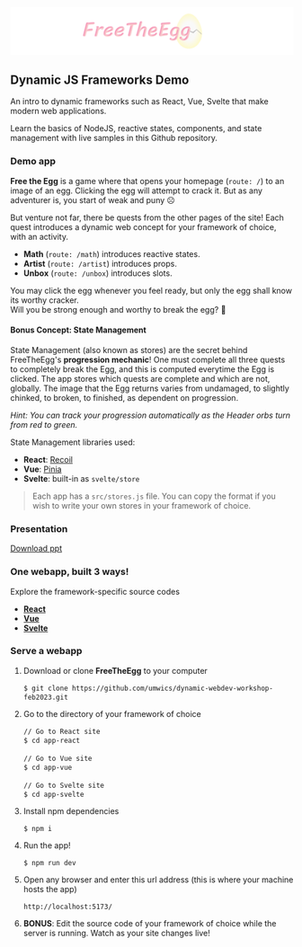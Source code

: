 ![FreeTheEgg banner](/banner.png)


## Dynamic JS Frameworks Demo

An intro to dynamic frameworks such as React, Vue, Svelte that make modern web applications. 

Learn the basics of NodeJS, reactive states, components, and state management with live samples in this Github repository.


### Demo app

**Free the Egg** is a game where that opens your homepage (`route: /`) to an image of an egg. Clicking the egg will attempt to crack it. But as any adventurer is, you start of weak and puny ☹️ 

But venture not far, there be quests from the other pages of the site!
Each quest introduces a dynamic web concept for your framework of choice, with an activity.
- **Math** (`route: /math`) introduces reactive states.
- **Artist** (`route: /artist`) introduces props.
- **Unbox** (`route: /unbox`) introduces slots.

You may click the egg whenever you feel ready, but only the egg shall know its worthy cracker.  
Will you be strong enough and worthy to break the egg? 🥚

#### Bonus Concept: State Management

State Management (also known as stores) are the secret behind FreeTheEgg's **progression mechanic**! One must complete all three quests to completely break the Egg, and this is computed everytime the Egg is clicked. The app stores which quests are complete and which are not, globally. The image that the Egg returns varies from undamaged, to slightly chinked, to broken, to finished, as dependent on progression.

*Hint: You can track your progression automatically as the Header orbs turn from red to green.*

State Management libraries used:
- **React**: [Recoil](https://recoiljs.org/)
- **Vue**: [Pinia](https://pinia.vuejs.org/)
- **Svelte**: built-in as `svelte/store`

> Each app has a `src/stores.js` file. You can copy the format if you wish to write your own stores in your framework of choice.

### Presentation

[Download ppt](https://github.com/umwics/dynamic-webdev-workshop-feb2023/raw/main/WebDev_WICS_Feb_2023.pptx)


### One webapp, built 3 ways!

Explore the framework-specific source codes 

- [**React**](/app-react)
- [**Vue**](/app-vue)
- [**Svelte**](/app-svelte)


### Serve a webapp

1. Download or clone **FreeTheEgg** to your computer  
    ```
    $ git clone https://github.com/umwics/dynamic-webdev-workshop-feb2023.git
    ```

2. Go to the directory of your framework of choice  
    ```
    // Go to React site
    $ cd app-react

    // Go to Vue site
    $ cd app-vue

    // Go to Svelte site
    $ cd app-svelte
    ```

3. Install npm dependencies  
    ```
    $ npm i
    ```

4. Run the app!  
    ```
    $ npm run dev
    ```  

5. Open any browser and enter this url address (this is where your machine hosts the app)
    ```
    http://localhost:5173/
    ```  

6. **BONUS**: Edit the source code of your framework of choice while the server is running. Watch as your site changes live!
